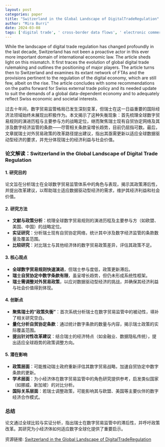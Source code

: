 ```yaml
---
layout: post
categories: paper
title: "Switzerland in the Global Landscape of DigitalTradeRegulation"
author: "Mira Burri"
date: 2024-03-08
tags: ['digital trade', ' cross-border data flows', ' electronic commerce', ' FTAs', ' digital economy agreements', ' Switzerland']
---
```


While the landscape of digital trade regulation has changed profoundly in the last decade, Switzerland has not been a proactive actor in this ever more important domain of international economic law. The article sheds light on this mismatch. It first traces the evolution of global digital trade rulemaking and outlines the positioning of major players. The article turns then to Switzerland and examines its extant network of FTAs and the provisions pertinent to the regulation of the digital economy, which are still few, albeit on the rise. The article concludes with some recommendations on the paths forward for Swiss external trade policy and its needed update to suit the demands of a global data-dependent economy and to adequately reflect Swiss economic and societal interests.

过去十年间，数字贸易监管格局已发生深刻变革，但瑞士在这一日益重要的国际经济法领域始终未展现出积极作为。本文揭示了这种失衡现象：首先梳理全球数字贸易规则的演进历程与主要参与方的战略定位，继而聚焦瑞士现有自贸协定网络及其涉及数字经济监管的条款——尽管相关条款呈增长趋势，目前仍屈指可数。最后，文章就瑞士对外贸易政策的改革路径提出建议，指出其亟需更新以适应全球数据驱动型经济的要求，并充分体现瑞士的经济利益与社会价值。

### **论文解读：Switzerland in the Global Landscape of Digital Trade Regulation**  

#### **1. 研究目的**  
论文旨在分析瑞士在全球数字贸易监管体系中的角色与表现，揭示其政策滞后性，并提出改革建议，以帮助瑞士适应数据驱动型经济的需求，维护其经济利益和社会价值。  

#### **2. 研究方法**  
- **文献与政策分析**：梳理全球数字贸易规则的演进历程及主要参与方（如欧盟、美国、中国）的战略定位。  
- **实证研究**：分析瑞士现有自贸协定网络，统计其中涉及数字经济监管的条款数量及覆盖范围。  
- **比较研究**：对比瑞士与其他经济体的数字贸易政策差异，评估其政策不足。  

#### **3. 核心观点**  
- **全球数字贸易规则快速演进**，但瑞士参与度低，政策更新滞后。  
- **瑞士自贸协定中数字条款有限**，虽呈增长趋势，但仍未形成系统性框架。  
- **瑞士需调整对外贸易政策**，以应对数据驱动型经济的挑战，并确保其经济利益与社会价值得到体现。  

#### **4. 创新点**  
- **聚焦瑞士的“政策失衡”**：首次系统分析瑞士在数字贸易监管中的被动性，填补了相关研究空白。  
- **量化分析自贸协定条款**：通过统计数字条款的数量与内容，揭示瑞士政策的实际覆盖范围。  
- **提出针对性改革建议**：结合瑞士的经济特点（如金融业、数据隐私传统），提出适应全球趋势的政策调整方向。  

#### **5. 潜在影响**  
- **政策层面**：可能推动瑞士政府重新评估其数字贸易战略，加速自贸协定中数字条款的更新。  
- **学术层面**：为小经济体在数字贸易监管中的角色研究提供参考，启发类似国家（如挪威、新加坡）的对比分析。  
- **国际关系层面**：若瑞士调整政策，可能影响其与欧盟、美国等主要伙伴的数字经济合作模式。  

### **总结**  
论文通过全球比较与实证分析，指出瑞士在数字贸易监管中的滞后性，并呼吁政策改革。其研究为小经济体如何适应数字全球化提供了重要启示。

资源链接: [Switzerland in the Global Landscape of DigitalTradeRegulation](https://papers.ssrn.com/sol3/papers.cfm?abstract_id=4670954)
